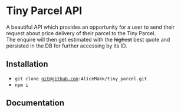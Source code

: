 # Tiny Parcel API

A beautiful API which provides an opportunity for a user to send their request about price delivery of their parcel to the Tiny Parcel.  
The enquire will then get estimated with the <strike>highest</strike> best quote and persisted in the DB for further accessing by its ID.

## Installation
* <code>git clone git@github.com:AliceMakk/tiny_parcel.git</code>
* <code>npm i</code>

## Documentation


